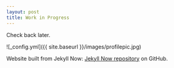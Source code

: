 ```yaml
---
layout: post
title: Work in Progress
---
```


Check back later.

![_config.yml]({{ site.baseurl }}/images/profilepic.jpg)

Website built from Jekyll Now:  [Jekyll Now repository](https://github.com/barryclark/jekyll-now) on GitHub.